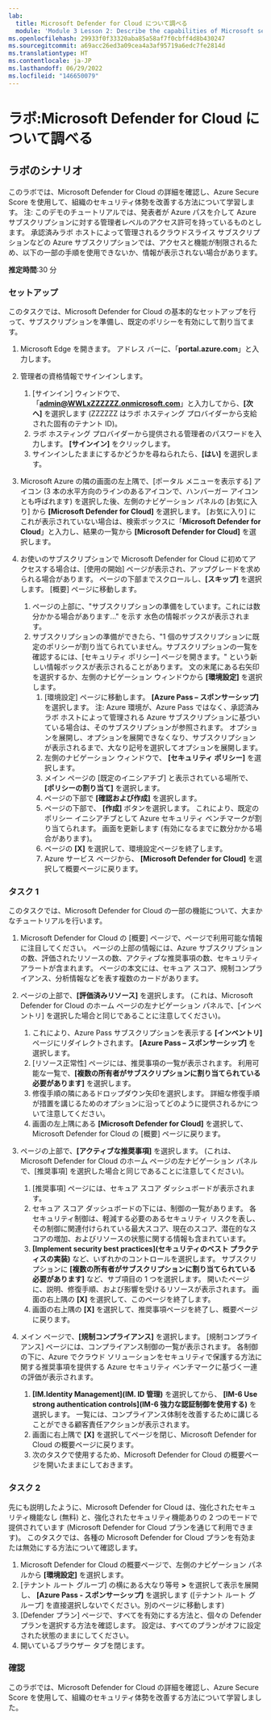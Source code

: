 ```yaml
---
lab:
  title: Microsoft Defender for Cloud について調べる
  module: 'Module 3 Lesson 2: Describe the capabilities of Microsoft security solutions: Describe security management capabilities of Azure'
ms.openlocfilehash: 29933f0f33320aba85a58af7f0cbff4d8b430247
ms.sourcegitcommit: a69acc26ed3a09cea4a3af95719a6edc7fe2814d
ms.translationtype: HT
ms.contentlocale: ja-JP
ms.lasthandoff: 06/29/2022
ms.locfileid: "146650079"
---
```

# <a name="lab-explore-microsoft-defender-for-cloud"></a>ラボ:Microsoft Defender for Cloud について調べる

## <a name="lab-scenario"></a>ラボのシナリオ

このラボでは、Microsoft Defender for Cloud の詳細を確認し、Azure Secure Score を使用して、組織のセキュリティ体勢を改善する方法について学習します。  注: このデモのチュートリアルでは、発表者が Azure パスを介して Azure サブスクリプションに対する管理者レベルのアクセス許可を持っているものとします。  承認済みラボ ホストによって管理されるクラウドスライス サブスクリプションなどの Azure サブスクリプションでは、アクセスと機能が制限されるため、以下の一部の手順を使用できないか、情報が表示されない場合があります。

**推定時間**:30 分

### <a name="setup"></a>セットアップ

このタスクでは、Microsoft Defender for Cloud の基本的なセットアップを行って、サブスクリプションを準備し、既定のポリシーを有効にして割り当てます。

1. Microsoft Edge を開きます。 アドレス バーに、「**portal.azure.com**」と入力します。

1. 管理者の資格情報でサインインします。
    1. [サインイン] ウィンドウで、「**admin@WWLxZZZZZZ.onmicrosoft.com**」と入力してから、**[次へ]** を選択します (ZZZZZZ はラボ ホスティング プロバイダーから支給された固有のテナント ID)。
    1. ラボ ホスティング プロバイダーから提供される管理者のパスワードを入力します。 **[サインイン]** をクリックします。
    1. サインインしたままにするかどうかを尋ねられたら、**[はい]** を選択します。

1. Microsoft Azure の隣の画面の左上隅で、[ポータル メニューを表示する] アイコン (3 本の水平方向のラインのあるアイコンで、ハンバーガー アイコンとも呼ばれます) を選択した後、左側のナビゲーション パネルの [お気に入り] から **[Microsoft Defender for Cloud]** を選択します。  [お気に入り] にこれが表示されていない場合は、検索ボックスに「**Microsoft Defender for Cloud**」と入力し、結果の一覧から **[Microsoft Defender for Cloud]** を選択します。

1. お使いのサブスクリプションで Microsoft Defender for Cloud に初めてアクセスする場合は、[使用の開始] ページが表示され、アップグレードを求められる場合があります。  ページの下部までスクロールし、**[スキップ]** を選択します。  [概要] ページに移動します。
    1. ページの上部に、"サブスクリプションの準備をしています。これには数分かかる場合があります..." を示す 水色の情報ボックスが表示されます。
    1. サブスクリプションの準備ができたら、"1 個のサブスクリプションに既定のポリシーが割り当てられていません。サブスクリプションの一覧を確認するには、[セキュリティ ポリシー] ページを開きます。" という新しい情報ボックスが表示されることがあります。  文の末尾にある右矢印を選択するか、左側のナビゲーション ウィンドウから **[環境設定]** を選択します。
        1. [環境設定] ページに移動します。 **[Azure Pass – スポンサーシップ]** を選択します。  注: Azure 環境が、Azure Pass ではなく、承認済みラボ ホストによって管理される Azure サブスクリプションに基づいている場合は、そのサブスクリプションが参照されます。 オプションを展開し、オプションを展開できなくなり、サブスクリプションが表示されるまで、大なり記号を選択してオプションを展開します。
        1. 左側のナビゲーション ウィンドウで、 **[セキュリティ ポリシー]** を選択します。
        1. メイン ページの [既定のイニシアチブ] と表示されている場所で、 **[ポリシーの割り当て]** を選択します。
        1. ページの下部で **[確認および作成]** を選択します。
        1. ページの下部で、 **[作成]** ボタンを選択します。  これにより、既定のポリシー イニシアチブとして Azure セキュリティ ベンチマークが割り当てられます。  画面を更新します (有効になるまでに数分かかる場合があります)。
        1. ページの **[X]** を選択して、環境設定ページを終了します。  
        1. Azure サービス ページから、 **[Microsoft Defender for Cloud]** を選択して概要ページに戻ります。

### <a name="task-1"></a>タスク 1

このタスクでは、Microsoft Defender for Cloud の一部の機能について、大まかなチュートリアルを行います。

1. Microsoft Defender for Cloud の [概要] ページで、ページで利用可能な情報に注目してください。  ページの上部の情報には、Azure サブスクリプションの数、評価されたリソースの数、アクティブな推奨事項の数、セキュリティ アラートが含まれます。  ページの本文には、セキュア スコア、規制コンプライアンス、分析情報などを表す複数のカードがあります。

1. ページの上部で、**[評価済みリソース]** を選択します。  (これは、Microsoft Defender for Cloud のホーム ページの左ナビゲーション パネルで、[インベントリ] を選択した場合と同じであることに注意してください)。
    1. これにより、Azure Pass サブスクリプションを表示する **[インベントリ]** ページにリダイレクトされます。  **[Azure Pass – スポンサーシップ]** を選択します。
    1. [リソース正常性] ページには、推奨事項の一覧が表示されます。  利用可能な一覧で、**[複数の所有者がサブスクリプションに割り当てられている必要があります]** を選択します。
    1. 修復手順の隣にあるドロップダウン矢印を選択します。 詳細な修復手順が措置を講じるためのオプションに沿ってどのように提供されるかについて注意してください。  
    1. 画面の左上隅にある **[Microsoft Defender for Cloud]** を選択して、Microsoft Defender for Cloud の [概要] ページに戻ります。

1. ページの上部で、**[アクティブな推奨事項]** を選択します。  (これは、Microsoft Defender for Cloud のホーム ページの左ナビゲーション パネルで、[推奨事項] を選択した場合と同じであることに注意してください)。
    1. [推奨事項] ページには、セキュア スコア ダッシュボードが表示されます。
    1. セキュア スコア ダッシュボードの下には、制御の一覧があります。 各セキュリティ制御は、軽減する必要のあるセキュリティ リスクを表し、その制御に関連付けられている最大スコア、現在のスコア、潜在的なスコアの増加、およびリソースの状態に関する情報も含まれています。  
    1. **[Implement security best practices]\(セキュリティのベスト プラクティスの実装\)** など、いずれかのコントロールを選択します。  サブスクリプションに **[複数の所有者がサブスクリプションに割り当てられている必要があります]** など、サブ項目の 1 つを選択します。  開いたページに、説明、修復手順、および影響を受けるリソースが表示されます。 画面の右上隅の **[X]** を選択して、このページを終了します。
    1. 画面の右上隅の **[X]** を選択して、推奨事項ページを終了し、概要ページに戻ります。

1. メイン ページで、**[規制コンプライアンス]** を選択します。 [規制コンプライアンス] ページには、コンプライアンス制御の一覧が表示されます。  各制御の下に、Azure でクラウド ソリューションをセキュリティで保護する方法に関する推奨事項を提供する Azure セキュリティ ベンチマークに基づく一連の評価が表示されます。
    1. **[IM.Identity Management]\(IM. ID 管理\)** を選択してから、 **[IM-6 Use strong authentication controls]\(IM-6 強力な認証制御を使用する\)** を選択します。  一覧には、コンプライアンス体制を改善するために講じることができる顧客責任アクションが表示されます。
    1. 画面に右上隅で **[X]** を選択してページを閉じ、Microsoft Defender for Cloud の概要ページに戻ります。
    1. 次のタスクで使用するため、Microsoft Defender for Cloud の概要ページを開いたままにしておきます。

### <a name="task-2"></a>タスク 2

先にも説明したように、Microsoft Defender for Cloud は、強化されたセキュリティ機能なし (無料) と、強化されたセキュリティ機能ありの 2 つのモードで提供されています (Microsoft Defender for Cloud プランを通じて利用できます)。 このタスクでは、各種の Microsoft Defender for Cloud プランを有効または無効にする方法について確認します。

1. Microsoft Defender for Cloud の概要ページで、左側のナビゲーション パネルから **[環境設定]** を選択します。
1. [テナント ルート グループ] の横にある大なり等号 **>** を選択して表示を展開し、 **[Azure Pass - スポンサーシップ]** を選択します ([テナント ルート グループ] を直接選択しないでください。別のページに移動します)
1. [Defender プラン] ページで、すべてを有効にする方法と、個々の Defender プランを選択する方法を確認します。 設定は、すべてのプランがオフに設定された状態のままにしてください。
1. 開いているブラウザー タブを閉じます。

### <a name="review"></a>確認

このラボでは、Microsoft Defender for Cloud の詳細を確認し、Azure Secure Score を使用して、組織のセキュリティ体勢を改善する方法について学習しました。

